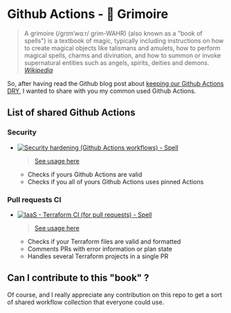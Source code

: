 # Github Actions - :closed_book: Grimoire
> A grimoire (/ɡrɪmˈwɑːr/ grim-WAHR) (also known as a "book of spells") is a textbook of magic, typically including instructions on how to create magical objects like talismans and amulets, how to perform magical spells, charms and divination, and how to summon or invoke supernatural entities such as angels, spirits, deities and demons.
> *[Wikipedia](https://en.wikipedia.org/wiki/Grimoire)*

So, after having read the Github blog post about [keeping our Github Actions DRY](https://github.blog/changelog/2021-10-05-github-actions-dry-your-github-actions-configuration-by-reusing-workflows/), I wanted to share with you my common used Github Actions.

## List of shared Github Actions
### Security
- [![Security hardening (Github Actions workflows) - Spell](https://github.com/xunleii/github-actions-grimoire/actions/workflows/security.workflows.yaml/badge.svg?branch=main)](.github/workflows/security.workflows.yaml)
  > [See usage here](.github/workflows/zzz_run.security.workflows.yaml)
  - Checks if yours Github Actions are valid
  - Checks if you all of yours Github Actions uses pinned Actions

### Pull requests CI
- [![IaaS - Terraform CI (for pull requests) - Spell](https://github.com/xunleii/github-actions-grimoire/actions/workflows/terraform.pull_requests.yaml/badge.svg?branch=main)](.github/workflows/terraform.pull_requests.yaml)
  > [See usage here](.github/workflows/zzz_run.terraform.pull_requests.yaml)
  - Checks if your Terraform files are valid and formatted
  - Comments PRs with error information or plan state
  - Handles several Terraform projects in a single PR

## Can I contribute to this "book" ?
Of course, and I really appreciate any contribution on this repo to get a sort of shared workflow collection that everyone could use.
